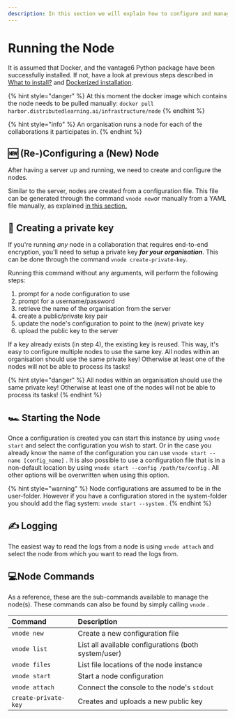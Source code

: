 ```yaml
---
description: In this section we will explain how to configure and manage a node.
---
```


# Running the Node

It is assumed that Docker, and the vantage6 Python package have been successfully installed. If not, have a look at previous steps described in [What to install?](../../installation/preliminaries.md) and [Dockerized installation](../../installation/dockerized-installation.md).

{% hint style="danger" %}
At this moment the docker image which contains the node needs to be pulled manually: `docker pull harbor.distributedlearning.ai/infrastructure/node`
{% endhint %}

{% hint style="info" %}
An organisation runs a node for each of the collaborations it participates in.
{% endhint %}

## 🆕 \(Re-\)Configuring a \(New\) Node

After having a server up and running, we need to create and configure the nodes.

Similar to the server, nodes are created from a configuration file. This file can be generated through the command `vnode new`or manually from a YAML file manually, as explained [in this section. ](configuration.md)

## 🔑 Creating a private key

If you're running _any_ node in a collaboration that requires end-to-end encryption, you'll need to setup a private key _**for your organisation**_. This can be done through the command `vnode create-private-key`.  

Running this command without any arguments, will perform the following steps:

1. prompt for a node configuration to use
2. prompt for a username/password
3. retrieve the name of the organisation from the server
4. create a public/private key pair 
5. update the node's configuration to point to the \(new\) private key
6. upload the public key to the server

If a key already exists \(in step 4\), the existing key is reused. This way, it's easy to configure multiple nodes to use the same key. All nodes within an organisation should use the same private key! Otherwise at least one of the nodes will not be able to process its tasks!

{% hint style="danger" %}
All nodes within an organisation should use the same private key! Otherwise at least one of the nodes will not be able to process its tasks!
{% endhint %}

## 🏎 Starting the Node

Once a configuration is created you can start this instance by using `vnode start` and select the configuration you wish to start. Or in the case you already know the name of the configuration you can use `vnode start --name [config_name]` . It is also possible to use a configuration file that is in a non-default location by using `vnode start --config /path/to/config` . All other options will be overwritten when using this option.

{% hint style="warning" %}
Node configurations are assumed to be in the user-folder. However if you have a configuration stored in the system-folder you should add the flag system: `vnode start --system` .
{% endhint %}

## ✍ Logging

The easiest way to read the logs from a node is using `vnode attach` and select the node from which you want to read the logs from.



## 💻Node Commands

As a reference, these are the sub-commands available to manage the node\(s\). These commands can also be found by simply calling `vnode` .

| Command | Description |
| :--- | :--- |
| `vnode new` | Create a new configuration file |
| `vnode list` | List all available configurations \(both system/user\) |
| `vnode files` | List file locations of the node instance |
| `vnode start` | Start a node configuration |
| `vnode attach` | Connect the console to the node's `stdout` |
| `create-private-key` | Creates and uploads a new public key |

